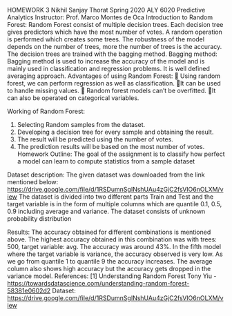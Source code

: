 HOMEWORK 3
Nikhil Sanjay Thorat
Spring 2020 ALY 6020
Predictive Analytics Instructor: Prof. Marco Montes de Oca
Introduction to Random Forest:
Random Forest consist of multiple decision trees. Each decision tree gives predictors which have the
most number of votes. A random operation is performed which creates some trees. The robustness
of the model depends on the number of trees, more the number of trees is the accuracy. The decision
trees are trained with the bagging method.
Bagging method: Bagging method is used to increase the accuracy of the model and is mainly used in
classification and regression problems. It is well defined averaging approach.
Advantages of using Random Forest:
 Using random forest, we can perform regression as well as classification.
It can be used to handle missing values.
 Random forest models can’t be overfitted.
It can also be operated on categorical variables.

Working of Random Forest:
1. Selecting Random samples from the dataset.
2. Developing a decision tree for every sample and obtaining the result.
3. The result will be predicted using the number of votes.
4. The prediction results will be based on the most number of votes.
Homework Outline: The goal of the assignment is to classify how perfect a model can learn to
compute statistics from a sample dataset

Dataset description: The given dataset was downloaded from the link mentioned below:
https://drive.google.com/file/d/1RSDumnSgINshUAu4zGjC2fsVIO6nOLXM/view
The dataset is divided into two different parts Train and Test and the target variable is in the form of
multiple columns which are quantile 0.1, 0.5, 0.9 including average and variance. The dataset consists
of unknown probability distribution

Results:
The accuracy obtained for different combinations is mentioned above. The highest accuracy obtained
in this combination was with trees: 500, target variable: avg. The accuracy was around 43%. In the
fifth model where the target variable is variance, the accuracy observed is very low. As we go from
quantile 1 to quantile 9 the accuracy increases. The average column also shows high accuracy but the
accuracy gets dropped in the variance model.
References:
[1] Understanding Random Forest
Tony Yiu - https://towardsdatascience.com/understanding-random-forest-58381e0602d2
Dataset:
https://drive.google.com/file/d/1RSDumnSgINshUAu4zGjC2fsVIO6nOLXM/view
